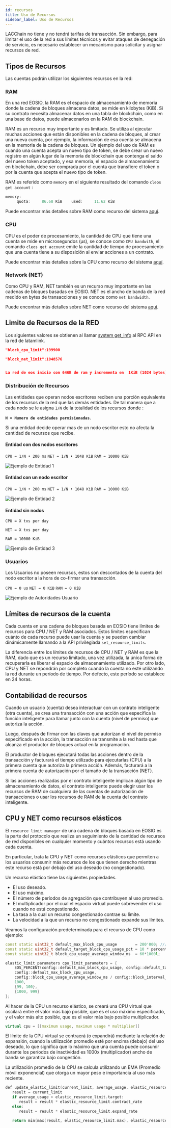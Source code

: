 ```yaml
---
id: recursos
title: Uso de Recursos
sidebar_label: Uso de Recursos
---
```


LACChain no tiene y no tendrá tarifas de transacción. Sin embargo, para limitar el uso de la red a sus límites técnicos y evitar ataques de denegación de servicio, es necesario establecer un mecanismo para solicitar y asignar recursos de red.

## Tipos de Recursos
Las cuentas podrán utilizar los siguientes recursos en la red:

### RAM
En una red EOSIO, la RAM es el espacio de almacenamiento de memoria donde la cadena de bloques almacena datos, se mide en kilobytes (KiB). Si su contrato necesita almacenar datos en una tabla de blockchain, como en una base de datos, puede almacenarlos en la RAM de blockchain.

RAM es un recurso muy importante y es limitado. Se utiliza al ejecutar muchas acciones que están disponibles en la cadena de bloques, al crear una nueva cuenta, por ejemplo, la información de esa cuenta se almacena en la memoria de la cadena de bloques. Un ejemplo del uso de RAM es cuando una cuenta acepta un nuevo tipo de token, se debe crear un nuevo registro en algún lugar de la memoria de blockchain que contenga el saldo del nuevo token aceptado, y esa memoria, el espacio de almacenamiento en blockchain, debe ser comprada por el cuenta que transfiere el token o por la cuenta que acepta el nuevo tipo de token.

RAM es referido como `memory` en el siguiente resultado del comando `cleos get account` : 
```c++
memory: 
     quota:     86.68 KiB    used:     11.62 KiB  
```

Puede encontrar más detalles sobre RAM como recurso del sistema [aquí](https://developers.eos.io/manuals/eosio.contracts/latest/key-concepts/ram).

### CPU
CPU es el poder de procesamiento, la cantidad de CPU que tiene una cuenta se mide en microsegundos (μs), se conoce como `CPU bandwith`, el comando `cleos get account` emite la cantidad de tiempo de procesamiento que una cuenta tiene a su disposición al enviar acciones a un contrato.

Puede encontrar más detalles sobre la CPU como recurso del sistema [aquí](https://developers.eos.io/manuals/eosio.contracts/latest/key-concepts/cpu).

### Network (NET)

Como CPU y RAM, NET también es un recurso muy importante en las cadenas de bloques basadas en EOSIO. NET es el ancho de banda de la red medido en bytes de transacciones y se conoce como `net bandwidth`.

Puede encontrar más detalles sobre NET como recurso del sistema [aquí](https://developers.eos.io/manuals/eosio.contracts/latest/key-concepts/net).


## Limite de Recursos de la RED

Los siguientes valores se obtienen al llamar [system get_info](https://lacchain.eosio.cr/v1/chain/get_info) al RPC API en la red de latamlink.


```json title="CPU limit"
"block_cpu_limit":199900
```

```json title="NET limit"
"block_net_limit":1048576
````

```json title="RAM limit"

La red de eos inicio con 64GB de ram y incrementa en  1KiB (1024 bytes) por día
```

### Distribución de Recursos

Las entidades que operan nodos escritores reciben una porción equivalente de los recursos de la red que las demás entidades. De tal manera que a cada nodo se le asigna `1/N` de la totalidad de los recursos donde : 

**`N = Numero de entidades permisionadas`**.

 Si una entidad decide operar mas de un nodo escritor esto no afecta la cantidad de recursos que recibe.

#### Entidad con dos nodos escritores 


`CPU = 1/N • 200 ms` `NET = 1/N • 1048 KiB` `RAM = 10000 KiB`

![Ejemplo de Entidad 1](/img/diagramas/entity1-authorities.png)

#### Entidad con un nodo escritor 

`CPU = 1/N • 200 ms` `NET = 1/N • 1048 KiB` `RAM = 10000 KiB`

![Ejemplo de Entidad 2](/img/diagramas/entity2-authorities.png)

#### Entidad sin nodos  

`CPU = X txs per day`

`NET = X txs per day`

`RAM = 10000 KiB`

![Ejemplo de Entidad 3](/img/diagramas/entity3-authorities.png)





### Usuarios
Los Usuarios no poseen recursos, estos son descontados de la cuenta del nodo escritor a la hora de co-firmar una transacción.

`CPU = 0 us`
`NET = 0 KiB`
`RAM = 0 KiB`

![Ejemplo de Autoridades Usuario](/img/diagramas/user-authorities.png)

## Límites de recursos de la cuenta
Cada cuenta en una cadena de bloques basada en EOSIO tiene límites de recursos para CPU / NET y RAM asociados. Estos límites especifican cuánto de cada recurso puede usar la cuenta y se pueden cambiar dinámicamente llamando a la API privilegiada `set_resource_limits`.

La diferencia entre los límites de recursos de CPU / NET y RAM es que la RAM, dado que es un recurso limitado, una vez utilizada, la única forma de recuperarla es liberar el espacio de almacenamiento utilizado. Por otro lado, CPU y NET se repondrán por completo cuando la cuenta no esté utilizando la red durante un período de tiempo. Por defecto, este período se establece en 24 horas.

## Contabilidad de recursos
Cuando un usuario (cuenta) desea interactuar con un contrato inteligente (otra cuenta), se crea una transacción con una acción que especifica la función inteligente para llamar junto con la cuenta (nivel de permiso) que autoriza la acción.

Luego, después de firmar con las claves que autorizan el nivel de permiso especificado en la acción, la transacción se transmite a la red hasta que alcanza el productor de bloques actual en la programación.

El productor de bloques ejecutará todas las acciones dentro de la transacción y facturará el tiempo utilizado para ejecutarlas (CPU) a la primera cuenta que autoriza la primera acción. Además, facturará a la primera cuenta de autorización por el tamaño de la transacción (NET).

Si las acciones realizadas por el contrato inteligente implican algún tipo de almacenamiento de datos, el contrato inteligente puede elegir usar los recursos de RAM de cualquiera de las cuentas de autorización de transacciones o usar los recursos de RAM de la cuenta del contrato inteligente.

## CPU y NET como recursos elásticos
El `resource limit manager` de una cadena de bloques basada en EOSIO es la parte del protocolo que realiza un seguimiento de la cantidad de recursos de red disponibles en cualquier momento y cuántos recursos está usando cada cuenta.

En particular, trata la CPU y NET como recursos elásticos que permiten a los usuarios consumir más recursos de los que tienen derecho mientras este recurso está por debajo del uso deseado (no congestionado).

Un recurso elástico tiene las siguientes propiedades.

* El uso deseado.
* El uso máximo.
* El número de períodos de agregación que contribuyen al uso promedio.
* El multiplicador por el cual el espacio virtual puede sobrevender el uso cuando no está congestionado.
* La tasa a la cual un recurso congestionado contrae su límite.
* La velocidad a la que un recurso no congestionado expande sus límites.

Veamos la configuración predeterminada para el recurso de CPU como ejemplo:

```c++
const static uint32_t default_max_block_cpu_usage        = 200'000; /// max block cpu usage in microseconds
const static uint32_t default_target_block_cpu_usage_pct = 10 * percent_1;
const static uint32_t block_cpu_usage_average_window_ms  = 60*1000l;
```

```c++
elastic_limit_parameters cpu_limit_parameters = {
    EOS_PERCENT(config::default_max_block_cpu_usage, config::default_target_block_cpu_usage_pct), //10% of 200ms
    config::default_max_block_cpu_usage,                                                          //200ms
    config::block_cpu_usage_average_window_ms / config::block_interval_ms,                        //60s (120 blocks)
    1000,                                                                                         //x1000 multiplier
    {99, 100},                                                                                    //contract ratio 0.99 
    {1000, 999}                                                                                   //expand ratio 1.001
};
```

Al hacer de la CPU un recurso elástico, se creará una CPU virtual que oscilará entre el valor más bajo posible, que es el uso máximo especificado, y el valor más alto posible, que es el valor más bajo posible multiplicador.

```c++
virtual cpu = [[maximum usage, maximum usage * multiplier]]
```

El límite de la CPU virtual se contraerá (o expandirá) mediante la relación de expansión,  cuando la utilización promedio esté por encima (debajo) del uso deseado, lo que significa que lo máximo que una cuenta puede consumir durante los períodos de inactividad es 1000x (multiplicador) ancho de banda se garantiza bajo congestión.

La utilización promedio de la CPU se calcula utilizando un EMA (Promedio móvil exponencial) que otorga un mayor peso e importancia al uso más reciente.

```c++
def update_elastic_limit(current_limit, average_usage, elastic_resource_limit) {
   result = current_limit
   if average_usage > elastic_resource_limit.target:
      result = result * elastic_resource_limit.contract_rate
   else:
      result = result * elastic_resource_limit.expand_rate

   return min(max(result, elastic_resource_limit.max), elastic_resource_limit.max * elastic_resource_limit.max_multiplier)
```

